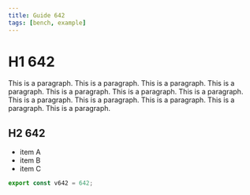 ```yaml
---
title: Guide 642
tags: [bench, example]
---
```


# H1 642

This is a paragraph. This is a paragraph. This is a paragraph. This is a paragraph. This is a paragraph. This is a paragraph. This is a paragraph. This is a paragraph. This is a paragraph. This is a paragraph. This is a paragraph. This is a paragraph. 

## H2 642

- item A
- item B
- item C

```ts
export const v642 = 642;
```